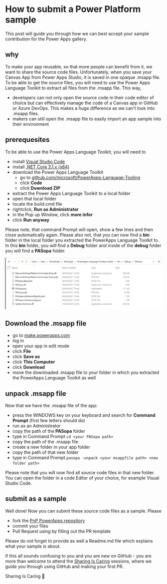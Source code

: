 # How to submit a Power Platform sample

This post will guide you through how we can best accept your sample contribution for the Power Apps gallery. 

## why

To make your app reusable, so that more people can benefit from it, we want to share the source code files. Unfortunately, when you save your Canvas App from Power Apps Studio, it is saved in one opaque .msapp file. To be able to get the source files, you will need to use the Power Apps Language Toolkit to extract all files from the .msapp file. This way, 

* developers can not only open the source code in their code editor of choice but can effectively manage the code of a Canvas app in GitHub or Azure DevOps. This makes a huge difference as we can't look into .msapp files. 
* makers can still open the .msapp file to easily import an app sample into their environment

## prerequesites

To be able to use the Power Apps Language Toolkit, you will need to 

* install [Visual Studio Code](https://code.visualstudio.com/)
* install [.NET Core 3.1.x (x64)](https://dotnet.microsoft.com/download/dotnet-core/3.1)
* download the Power Apps Language Toolkit
  * go to [github.com/microsoft/PowerApps-Language-Tooling](https://github.com/microsoft/PowerApps-Language-Tooling)
  * click **Code** 
  * click **Download ZIP**
* extract the Power Apps Language Toolkit to a local folder
* open that local folder
* locate the build.cmd file
* rightclick, **Run as Administrator**
* in the Pop up Window, click **more infor**
* click **Run anyway**

Please note, that command Prompt will open, show a few lines and then close automatically again. 
Please also not, that you can now find a **bin** folder in the local folder you extracted the PowerApps Language Toolkit to. In this **bin** folder, you will find a **Debug** folder and inside of the **debug** folder you will find a **PASopa** folder. 

![folder structure](/media/sourcecode/PASopa-folder.png)

## Download the .msapp file

* go to [make.powerapps.com](https://make.powerapps.com)
* log in
* open your app in edit mode
* click **File**
* click **Save as**
* click **This Computer**
* click **Download**
* move the downloaded .msapp file to your folder in which you extracted the PowerApps Language Toolkit as well 

## unpack .msapp file

Now that we have the .msapp file of the app:

* press the WINDOWS key on your keyboard and search for **Command Prompt** (first few letters should do)
* run as an Administrator
* copy the path of the **PASopa** folder
* type in Command Prompt `cd <your PASopa path>`
* copy the path of the .msapp file
* create a new folder in your app folder
* copy the path of that new folder
* type in Command Prompt `pasopa -unpack <your msappfile path> <new folder path>`

Please note that you will now find all source code files in that new folder. You can open the folder in a code Editor of your choice, for example Visual Studio Code. 

## submit as a sample

Well done! Now you can submit these source code files as a sample. Please 

* fork the [PnP PowerApps repository](https://github.com/pnp/powerapps-samples)
* commit your files
* Pull Request using by filling out the PR template

Please do not forget to provide as well a Readme.md file which explains what your sample is about. 

If this all sounds confusing to you and you are new on GitHub - you are more than welcome to attend the [Sharing Is Caring](https://pnp.github.io/sharing-is-caring/) sessions, where we guide you through using GitHub and making your first PR. 

Sharing Is Caring 💖
